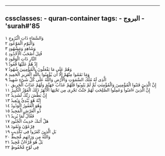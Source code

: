
---
cssclasses:
    - quran-container
tags:
    - البروج
    - 'surah#'85
---

وَالسَّمَاءِ ذَاتِ الْبُرُوجِ  ١<br>
وَالْيَوْمِ الْمَوْعُودِ  ٢<br>
وَشَاهِدٍ وَمَشْهُودٍ  ٣<br>
قُتِلَ أَصْحَبُ الْأُخْدُودِ  ٤<br>
النَّارِ ذَاتِ الْوَقُودِ  ٥<br>
إِذْ هُمْ عَلَيْهَا قُعُودٌ  ٦<br>
وَهُمْ عَلَى مَا يَفْعَلُونَ بِالْمُؤْمِنِينَ شُهُودٌ  ٧<br>
وَمَا نَقَمُوا مِنْهُمْ إِلَّا أَن يُؤْمِنُوا بِاللَّهِ الْعَزِيزِ الْحَمِيدِ  ٨<br>
الَّذِى لَهُ مُلْكُ السَّمَوَتِ وَالْأَرْضِ وَاللَّهُ عَلَى كُلِّ شَىْءٍ شَهِيدٌ  ٩<br>
إِنَّ الَّذِينَ فَتَنُوا الْمُؤْمِنِينَ وَالْمُؤْمِنَتِ ثُمَّ لَمْ يَتُوبُوا فَلَهُمْ عَذَابُ جَهَنَّمَ وَلَهُمْ عَذَابُ الْحَرِيقِ  ١۰<br>
إِنَّ الَّذِينَ ءَامَنُوا وَعَمِلُوا الصَّلِحَتِ لَهُمْ جَنَّتٌ تَجْرِى مِن تَحْتِهَا الْأَنْهَرُ ذَلِكَ الْفَوْزُ الْكَبِيرُ  ١١<br>
إِنَّ بَطْشَ رَبِّكَ لَشَدِيدٌ  ١٢<br>
إِنَّهُ هُوَ يُبْدِئُ وَيُعِيدُ  ١٣<br>
وَهُوَ الْغَفُورُ الْوَدُودُ  ١٤<br>
ذُو الْعَرْشِ الْمَجِيدُ  ١٥<br>
فَعَّالٌ لِّمَا يُرِيدُ  ١٦<br>
هَلْ أَتَىكَ حَدِيثُ الْجُنُودِ  ١٧<br>
فِرْعَوْنَ وَثَمُودَ  ١٨<br>
بَلِ الَّذِينَ كَفَرُوا فِى تَكْذِيبٍ  ١٩<br>
وَاللَّهُ مِن وَرَائِهِم مُّحِيطٌ  ٢۰<br>
بَلْ هُوَ قُرْءَانٌ مَّجِيدٌ  ٢١<br>
فِى لَوْحٍ مَّحْفُوظٍ  ٢٢<br>
